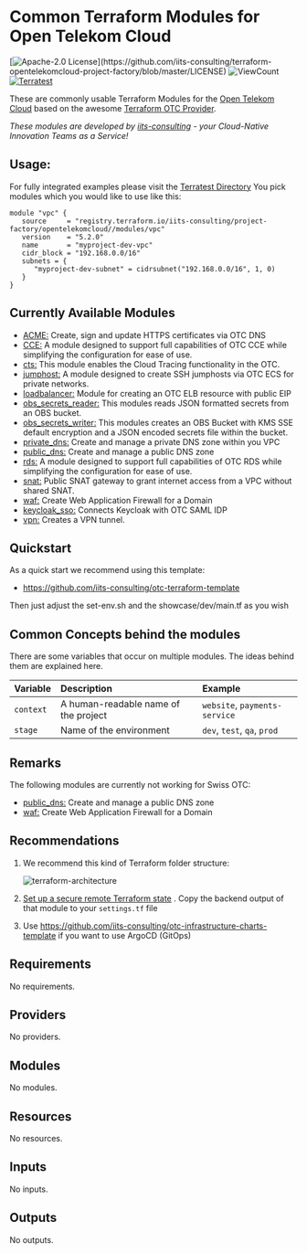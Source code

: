 # Common Terraform Modules for Open Telekom Cloud

[![Apache-2.0 License](https://img.shields.io/badge/License-Apache%202.0-blue.svg?)](https://github.com/iits-consulting/terraform-opentelekomcloud-project-factory/blob/master/LICENSE)
![ViewCount](https://views.whatilearened.today/views/github/iits-consulting/terraform-opentelekomcloud-project-factory.svg)
[![Terratest](https://github.com/iits-consulting/terraform-opentelekomcloud-project-factory/actions/workflows/terratest.yaml/badge.svg)](https://github.com/iits-consulting/terraform-opentelekomcloud-project-factory/actions/workflows/terratest.yaml)

These are commonly usable Terraform Modules for the [Open Telekom Cloud](https://open-telekom-cloud.com) based on the
awesome [Terraform OTC Provider](https://registry.terraform.io/providers/opentelekomcloud/opentelekomcloud/latest/docs).

*These modules are developed by [iits-consulting](https://iits-consulting.de/) - your Cloud-Native Innovation Teams as a
Service!*

## Usage:
For fully integrated examples please visit the [Terratest Directory](https://github.com/iits-consulting/terraform-opentelekomcloud-project-factory/Terratest)
You pick modules which you would like to use like this:

```hcl
module "vpc" {
   source     = "registry.terraform.io/iits-consulting/project-factory/opentelekomcloud//modules/vpc"
   version    = "5.2.0"
   name       = "myproject-dev-vpc"
   cidr_block = "192.168.0.0/16"
   subnets = {
      "myproject-dev-subnet" = cidrsubnet("192.168.0.0/16", 1, 0)
   }
}
```

## Currently Available Modules
- [ACME:](https://github.com/iits-consulting/terraform-opentelekomcloud-project-factory/tree/master/modules/acme) Create, sign and update HTTPS certificates via OTC DNS
- [CCE:](https://github.com/iits-consulting/terraform-opentelekomcloud-project-factory/tree/master/modules/cce) A module designed to support full capabilities of OTC CCE while simplifying the configuration for ease of use.
- [cts:](https://github.com/iits-consulting/terraform-opentelekomcloud-project-factory/tree/master/modules/cts) This module enables the Cloud Tracing functionality in the OTC.
- [jumphost:](https://github.com/iits-consulting/terraform-opentelekomcloud-project-factory/tree/master/modules/jumphost) A module designed to create SSH jumphosts via OTC ECS for private networks.
- [loadbalancer:](https://github.com/iits-consulting/terraform-opentelekomcloud-project-factory/tree/master/modules/loadbalancer) Module for creating an OTC ELB resource with public EIP
- [obs_secrets_reader:](https://github.com/iits-consulting/terraform-opentelekomcloud-project-factory/tree/master/modules/obs_secrets_reader) This modules reads JSON formatted secrets from an OBS bucket.
- [obs_secrets_writer:](https://github.com/iits-consulting/terraform-opentelekomcloud-project-factory/tree/master/modules/obs_secrets_writer) This modules creates an OBS Bucket with KMS SSE default encryption and a JSON encoded secrets file within the bucket.
- [private_dns:](https://github.com/iits-consulting/terraform-opentelekomcloud-project-factory/tree/master/modules/private_dns) Create and manage a private DNS zone within you VPC
- [public_dns:](https://github.com/iits-consulting/terraform-opentelekomcloud-project-factory/tree/master/modules/public_dns) Create and manage a public DNS zone
- [rds:](https://github.com/iits-consulting/terraform-opentelekomcloud-project-factory/tree/master/modules/rds) A module designed to support full capabilities of OTC RDS while simplifying the configuration for ease of use.
- [snat:](https://github.com/iits-consulting/terraform-opentelekomcloud-project-factory/tree/master/modules/snat) Public SNAT gateway to grant internet access from a VPC without shared SNAT.
- [waf:](https://github.com/iits-consulting/terraform-opentelekomcloud-project-factory/tree/master/modules/waf) Create Web Application Firewall for a Domain
- [keycloak_sso:](https://github.com/iits-consulting/terraform-opentelekomcloud-project-factory/tree/master/modules/keycloak_sso) Connects Keycloak with OTC SAML IDP
- [vpn:](https://github.com/iits-consulting/terraform-opentelekomcloud-project-factory/tree/master/modules/vpn) Creates a VPN tunnel.

## Quickstart

As a quick start we recommend using this template: 

- https://github.com/iits-consulting/otc-terraform-template

Then just adjust the set-env.sh and the showcase/dev/main.tf as you wish

## Common Concepts behind the modules

There are some variables that occur on multiple modules. The ideas behind them are explained here.

| Variable   | Description                          | Example                       |
|:-----------|:-------------------------------------|:------------------------------|
| `context`  | A human-readable name of the project | `website`, `payments-service` |
| `stage   ` | Name of the environment              | `dev`, `test`, `qa`, `prod`   |

## Remarks

The following modules are currently not working for Swiss OTC:
- [public_dns:](https://github.com/iits-consulting/terraform-opentelekomcloud-project-factory/tree/master/modules/public_dns) Create and manage a public DNS zone
- [waf:](https://github.com/iits-consulting/terraform-opentelekomcloud-project-factory/tree/master/modules/waf) Create Web Application Firewall for a Domain

## Recommendations

1. We recommend this kind of Terraform folder structure:

   ![terraform-architecture](https://raw.githubusercontent.com/iits-consulting/terraform-opentelekomcloud-project-factory/master/docs/terraform-architecture.png?token=ANLMHOIDTUQL6GGQVNHTC7DAZNHMI)

2. [Set up a secure remote Terraform state](./tf_state_backend)
   . Copy the backend output of that module to your `settings.tf` file
3. Use https://github.com/iits-consulting/otc-infrastructure-charts-template if you want to use ArgoCD (GitOps)

<!-- BEGIN_TF_DOCS -->
## Requirements

No requirements.

## Providers

No providers.

## Modules

No modules.

## Resources

No resources.

## Inputs

No inputs.

## Outputs

No outputs.
<!-- END_TF_DOCS -->